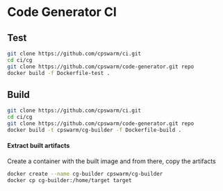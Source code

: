 # Code Generator CI

## Test
```bash
git clone https://github.com/cpswarm/ci.git
cd ci/cg
git clone https://github.com/cpswarm/code-generator.git repo
docker build -f Dockerfile-test .
```

## Build
```bash
git clone https://github.com/cpswarm/ci.git
cd ci/cg
git clone https://github.com/cpswarm/code-generator.git repo
docker build -t cpswarm/cg-builder -f Dockerfile-build .
```

#### Extract built artifacts
Create a container with the built image and from there, copy the artifacts
```bash
docker create --name cg-builder cpswarm/cg-builder
docker cp cg-builder:/home/target target
```
